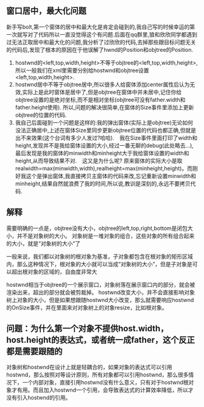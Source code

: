 
## 窗口居中，最大化问题
新手写bolt,第一个窗体的居中和最大化是肯定会碰到的,我自己写的时候幸运的第一次就写对了代码所以一直没觉得这个有问题.后面在qq群里,狼和欣欣同学都遇到过无法正取居中和最大化的问题,我分析了过欣欣的代码,去掉那些跟目标问题无关的代码后,发现了根本的原因在于他误解了hwnd的Position和objtree的Position.

1. hostwnd的<left,top,width,height>不等于objtree的<left,top,width,height>,所以一般我们在xml里需要分别给hostwnd和objtree设置<left,top,width,height>.
2. hostwnd居中不等于objtree居中,所以很多人给窗体添加center属性后认为无效,实际上是此时窗体是居中了,但是objtree在窗体中并未居中,记住你给objtree设置的是绝对坐标,而不是相对坐标(objtree可没有father.width和father.height使用).
所以,问题的解决很简单,在窗体的Size事件里添加上更新objtree的位置的代码.
3. 我自己后面碰到一个问题是这样的:我的弹出窗体(实际上是objtree)无论如何没法正确居中,上述在窗体Size里同步更新objtree位置的代码也都正确,但就是出不来效果(这个台词有多少人发过?哈哈).　我在Size事件里面打印了width和height,发现并不是我给窗体设置的大小,经过一番无聊的debug(此处略去...),最后发现是我的窗体的minwidth和minheight大于我给窗体设置的width和height,从而导致结果不对.　这又是为什么呢? 原来窗体的实际大小是取realwidth=max(minwidth,width),realheight=max(minheight,height)。而刚好我这个是弹出窗体,我直接拷贝主窗体的代码来改,忘记重新设置minwidth和minheight,结果自然就浪费了我的时间,所以说,教训是深刻的,永远不要拷贝代码.

## 解释
需要明确的一点是，objtree没有大小，objtree的left,top,right,bottom是闭包大小，并不是对象树的大小。
对象树是一堆对象的组合，这些对象的所有组合起来的大小，就是“对象树的大小”了

一般来说，我们都以对象树的根对象为基准，子对象都包含在根对象的矩形区域内，那么这种情况下，根对象的大小就可以当成“对象树的大小”，但是子对象是可以超出根对象的区域的，自由度非常大

hostwnd相当于objtree的一个展示窗口，对象树落在展示窗口内的部分，就会被渲染出来，超出的部分就会被剪裁掉。 hostwnd改变大小，并不会直接影响对象树上对象的大小，但是如果想跟随hostwnd大小改变，那么就需要响应hostwnd的OnSize事件，并在里面来对对象树上的对象resize，比如根对象。

## 问题：为什么第一个对象不提供host.width，host.height的表达式，或者统一成father，这个反正都是需要跟随的
对象树和hostwnd在设计上就是轻耦合的，如果对象的表达式可以引用hostwnd，那么按照对等设计原则，所有对象都可以引用hostwnd，那么很多情况下，一个内部对象，直接引用hostwnd没有什么意义，只有对于hostwnd根对象才有用。而且加入hostwnd一个引用，会导致表达式的计算效率降低，所以才没有引入hostwnd的引用。
